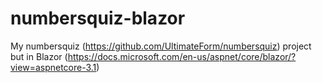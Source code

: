 # numbersquiz-blazor
My numbersquiz (https://github.com/UltimateForm/numbersquiz) project but in Blazor (https://docs.microsoft.com/en-us/aspnet/core/blazor/?view=aspnetcore-3.1)
